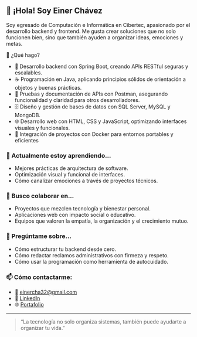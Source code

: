 ## 👋 ¡Hola! Soy Einer Chávez

Soy egresado de Computación e Informática en Cibertec, apasionado por el desarrollo backend y frontend. Me gusta crear soluciones que no solo funcionen bien, sino que también ayuden a organizar ideas, emociones y metas.

🚀 ¿Qué hago?
- 🔧 Desarrollo backend con Spring Boot, creando APIs RESTful seguras y escalables.
-  ☕ Programación en Java, aplicando principios sólidos de orientación a objetos y buenas prácticas.
- 🧪 Pruebas y documentación de APIs con Postman, asegurando funcionalidad y claridad para otros desarrolladores.
- 🗄️ Diseño y gestión de bases de datos con SQL Server, MySQL y MongoDB.
- 🌐 Desarrollo web con HTML, CSS y JavaScript, optimizando interfaces visuales y funcionales.
- 🐳 Integración de proyectos con Docker para entornos portables y eficientes

### 🌱 Actualmente estoy aprendiendo...
- Mejores prácticas de arquitectura de software.
- Optimización visual y funcional de interfaces.
- Cómo canalizar emociones a través de proyectos técnicos.

### 🤝 Busco colaborar en...
- Proyectos que mezclen tecnología y bienestar personal.
- Aplicaciones web con impacto social o educativo.
- Equipos que valoren la empatía, la organización y el crecimiento mutuo.

### 💬 Pregúntame sobre...
- Cómo estructurar tu backend desde cero.
- Cómo redactar reclamos administrativos con firmeza y respeto.
- Cómo usar la programación como herramienta de autocuidado.

### 📫 Cómo contactarme:
- 📧 einercha32@gmail.com
- 💼 [LinkedIn](https://www.linkedin.com/in/einer-chavez-688733282/)
- 🌐 [Portafolio](https://portafolioeiner.netlify.app/) 

---

> “La tecnología no solo organiza sistemas, también puede ayudarte a organizar tu vida.”  
